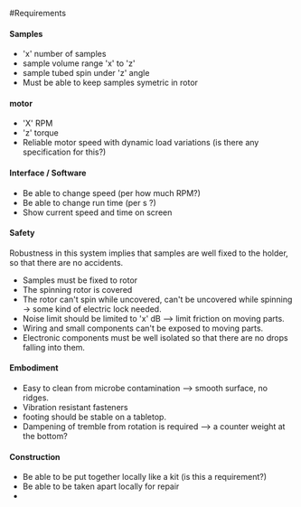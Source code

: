 #Requirements

#### Samples
  - 'x' number of samples
  - sample volume range 'x' to 'z'
  - sample tubed spin under 'z' angle
  - Must be able to keep samples symetric in rotor

#### motor
  - 'X' RPM
  - 'z' torque
  - Reliable motor speed with dynamic load variations (is there any specification for this?)

#### Interface / Software
  - Be able to change speed (per how much RPM?)
  - Be able to change run time (per s ?)
  - Show current speed and time on screen

#### Safety
Robustness in this system implies that samples are well fixed to the holder, so that there  are no accidents.

  - Samples must be fixed to rotor
  - The spinning rotor is covered
  - The rotor can't spin while uncovered, can't be uncovered while spinning -> some kind of electric lock needed.
  - Noise limit should be limited to 'x' dB --> limit friction on moving parts.
  - Wiring and small components can't be exposed to moving parts.  
  - Electronic components must be well isolated so that there are no drops falling into them.

#### Embodiment
  - Easy to clean from microbe contamination --> smooth surface, no ridges.
  - Vibration resistant fasteners
  - footing should be stable on a tabletop.
  - Dampening of tremble from rotation is required  --> a counter weight at the bottom?

#### Construction
  - Be able to be put together locally like a kit (is this a requirement?)
  - Be able to be taken apart locally for repair
  -
